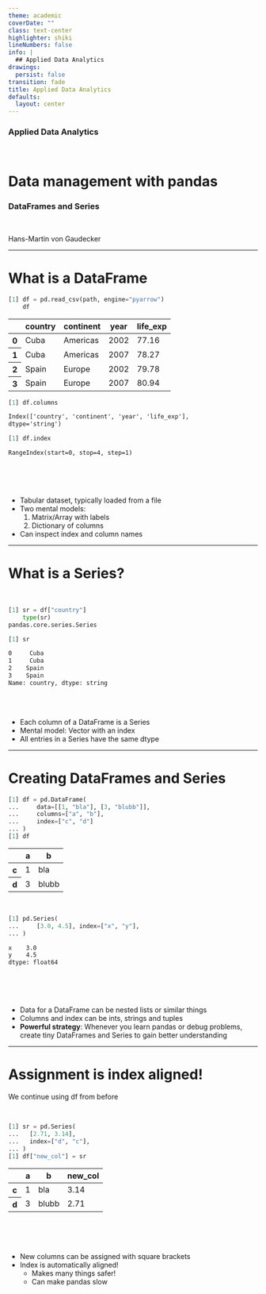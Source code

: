 ```yaml
---
theme: academic
coverDate: ""
class: text-center
highlighter: shiki
lineNumbers: false
info: |
  ## Applied Data Analytics
drawings:
  persist: false
transition: fade
title: Applied Data Analytics
defaults:
  layout: center
---
```


### Applied Data Analytics

<br>

# Data management with pandas

### DataFrames and Series

<br>


Hans-Martin von Gaudecker

---

# What is a DataFrame

<div class="flex gap-8">
<div>

```python
[1] df = pd.read_csv(path, engine="pyarrow")
    df
```

<table>
  <thead>
    <tr>
      <th></th>
      <th>country</th>
      <th>continent</th>
      <th>year</th>
      <th>life_exp</th>
    </tr>
  </thead>
  <tbody>
    <tr>
      <th>0</th>
      <td>Cuba</td>
      <td>Americas</td>
      <td>2002</td>
      <td>77.16</td>
    </tr>
    <tr>
      <th>1</th>
      <td>Cuba</td>
      <td>Americas</td>
      <td>2007</td>
      <td>78.27</td>
    </tr>
    <tr>
      <th>2</th>
      <td>Spain</td>
      <td>Europe</td>
      <td>2002</td>
      <td>79.78</td>
    </tr>
    <tr>
      <th>3</th>
      <td>Spain</td>
      <td>Europe</td>
      <td>2007</td>
      <td>80.94</td>
    </tr>
  </tbody>
</table>

```python
[1] df.columns
```
```txt
Index(['country', 'continent', 'year', 'life_exp'],
dtype='string')
```
```python
[1] df.index
```
```txt
RangeIndex(start=0, stop=4, step=1)
```

</div>
<div>

<br/>
<br/>
<br/>

- Tabular dataset, typically loaded from a file
- Two mental models:
  1. Matrix/Array with labels
  1. Dictionary of columns
- Can inspect index and column names

</div>
</div>

---

# What is a Series?

<br/>

<div class="flex gap-8">
<div>

```python
[1] sr = df["country"]
    type(sr)
pandas.core.series.Series

[1] sr
```
```txt
0     Cuba
1     Cuba
2    Spain
3    Spain
Name: country, dtype: string
```

</div>
<div>

<br/>
<br/>

- Each column of a DataFrame is a Series
- Mental model: Vector with an index
- All entries in a Series have the same dtype

</div>
</div>

---

# Creating DataFrames and Series

<div class="grid grid-cols-2 gap-4">
<div>

```python
[1] df = pd.DataFrame(
...     data=[[1, "bla"], [3, "blubb"]],
...     columns=["a", "b"],
...     index=["c", "d"]
... )
[1] df
```


<table>
  <thead>
    <tr>
      <th></th>
      <th>a</th>
      <th>b</th>
    </tr>
  </thead>
  <tbody>
    <tr>
      <th>c</th>
      <td>1</td>
      <td>bla</td>
    </tr>
    <tr>
      <th>d</th>
      <td>3</td>
      <td>blubb</td>
    </tr>
  </tbody>
</table>



<br/>


```python
[1] pd.Series(
...     [3.0, 4.5], index=["x", "y"],
... )
```
```txt
x    3.0
y    4.5
dtype: float64
```

</div>
<div>

<br/>
<br/>
<br/>

- Data for a DataFrame can be nested lists or similar things
- Columns and index can be ints, strings and tuples
- **Powerful strategy**: Whenever you learn pandas or debug problems, create tiny
DataFrames and Series to gain better understanding

</div>
</div>



---

# Assignment is index aligned!

<div class="grid grid-cols-2 gap-4">
<div>

We continue using df from before

<br/>


```python
[1] sr = pd.Series(
...   [2.71, 3.14],
...   index=["d", "c"],
... )
[1] df["new_col"] = sr
```

<table>
  <thead>
    <tr>
      <th></th>
      <th>a</th>
      <th>b</th>
      <th>new_col</th>
    </tr>
  </thead>
  <tbody>
    <tr>
      <th>c</th>
      <td>1</td>
      <td>bla</td>
      <td>3.14</td>
    </tr>
    <tr>
      <th>d</th>
      <td>3</td>
      <td>blubb</td>
      <td>2.71</td>
    </tr>
  </tbody>
</table>


</div>
<div>

<br/>
<br/>
<br/>

- New columns can be assigned with square brackets
- Index is automatically aligned!
  - Makes many things safer!
  - Can make pandas slow

</div>
</div>
